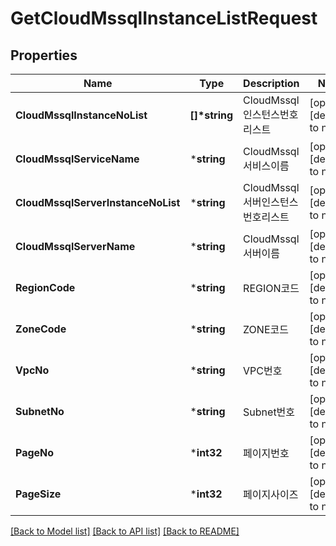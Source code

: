 # GetCloudMssqlInstanceListRequest

## Properties
Name | Type | Description | Notes
------------ | ------------- | ------------- | -------------
**CloudMssqlInstanceNoList** | **[]\*string** | CloudMssql인스턴스번호리스트 | [optional] [default to null]
**CloudMssqlServiceName** | ***string** | CloudMssql서비스이름 | [optional] [default to null]
**CloudMssqlServerInstanceNoList** | ***string** | CloudMssql서버인스턴스번호리스트 | [optional] [default to null]
**CloudMssqlServerName** | ***string** | CloudMssql서버이름 | [optional] [default to null]
**RegionCode** | ***string** | REGION코드 | [optional] [default to null]
**ZoneCode** | ***string** | ZONE코드 | [optional] [default to null]
**VpcNo** | ***string** | VPC번호 | [optional] [default to null]
**SubnetNo** | ***string** | Subnet번호 | [optional] [default to null]
**PageNo** | ***int32** | 페이지번호 | [optional] [default to null]
**PageSize** | ***int32** | 페이지사이즈 | [optional] [default to null]

[[Back to Model list]](../README.md#documentation-for-models) [[Back to API list]](../README.md#documentation-for-api-endpoints) [[Back to README]](../README.md)


